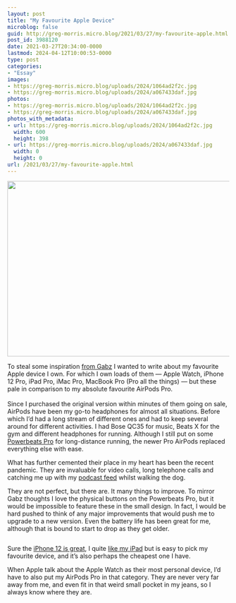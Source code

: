 ```yaml
---
layout: post
title: "My Favourite Apple Device"
microblog: false
guid: http://greg-morris.micro.blog/2021/03/27/my-favourite-apple.html
post_id: 3988120
date: 2021-03-27T20:34:00-0000
lastmod: 2024-04-12T10:00:53-0000
type: post
categories:
- "Essay"
images:
- https://greg-morris.micro.blog/uploads/2024/1064ad2f2c.jpg
- https://greg-morris.micro.blog/uploads/2024/a067433daf.jpg
photos:
- https://greg-morris.micro.blog/uploads/2024/1064ad2f2c.jpg
- https://greg-morris.micro.blog/uploads/2024/a067433daf.jpg
photos_with_metadata:
- url: https://greg-morris.micro.blog/uploads/2024/1064ad2f2c.jpg
  width: 600
  height: 398
- url: https://greg-morris.micro.blog/uploads/2024/a067433daf.jpg
  width: 0
  height: 0
url: /2021/03/27/my-favourite-apple.html
---
```

<!--kg-card-begin: html--><p><img loading="lazy" src="https://greg-morris.micro.blog/uploads/2024/1064ad2f2c.jpg" width="600" height="398" alt="" /></p>
<p>To steal some inspiration <a href="https://world.hey.com/gabz/something-i-liked-this-week-2635f110">from Gabz</a> I wanted to write about my favourite Apple device I own. For which I own loads of them — Apple Watch, iPhone 12 Pro, iPad Pro, iMac Pro, MacBook Pro (Pro all the things) — but these pale in comparison to my absolute favourite AirPods Pro.<br />
<!--more--><br />
Since I purchased the original version within minutes of them going on sale, AirPods have been my go-to headphones for almost all situations. Before which I’d had a long stream of different ones and had to keep several around for different activities. I had Bose QC35 for music, Beats X for the gym and different headphones for running. Although I still put on some <a href="/2019/08/20/powerbeats-pro-review.html">Powerbeats Pro</a> for long-distance running, the newer Pro AirPods replaced everything else with ease.</p>
<p>What has further cemented their place in my heart has been the recent pandemic. They are invaluable for video calls, long telephone calls and catching me up with my <a href="/2020/10/18/podcasts-and-me.html">podcast feed</a> whilst walking the dog.</p>
<p>They are not perfect, but there are. It many things to improve. To mirror Gabz thoughts I love the physical buttons on the Powerbeats Pro, but it would be impossible to feature these in the small design. In fact, I would be hard pushed to think of any major improvements that would push me to upgrade to a new version. Even the battery life has been great for me, although that is bound to start to drop as they get older.</p>
<p><img src="uploads/2024/a067433daf.jpg" alt="" /></p>
<p>Sure the <a href="/2020/10/25/iphone-pro-thoughts.html">iPhone 12 is great</a>, I quite <a href="/2020/04/22/using-an-ipad.html">like my iPad</a> but is easy to pick my favourite device, and it’s also perhaps the cheapest one I have.</p>
<p>When Apple talk about the Apple Watch as their most personal device, I’d have to also put my AirPods Pro in that category. They are never very far away from me, and even fit in that weird small pocket in my jeans, so I always know where they are.</p>
<!--kg-card-end: html-->
